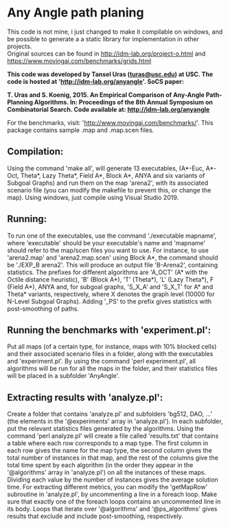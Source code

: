 # Any Angle path planing

This code is not mine, i just changed to make it compilable on windows, and be possible to generate a a static library for implementation in other projects.<br>
Original sources can be found in http://idm-lab.org/project-o.html and https://www.movingai.com/benchmarks/grids.html<br>


<b>This code was developed by Tansel Uras (turas@usc.edu) at USC.
The code is hosted at 'http://idm-lab.org/anyangle'.
SoCS paper:

T. Uras and S. Koenig,  2015. An Empirical Comparison of Any-Angle Path-Planning Algorithms. In: Proceedings of the 8th Annual Symposium on Combinatorial Search. Code available at: http://idm-lab.org/anyangle
</b>


For the benchmarks, visit: 'http://www.movingai.com/benchmarks/'. This package contains sample .map and .map.scen files.

## Compilation:
Using the command 'make all', will generate 13 executables, (A*-Euc, A*-Oct, Theta*, Lazy Theta*, Field A*, Block A*, ANYA and six variants of Subgoal Graphs) and run them on the map 'arena2', with its associated scenario file (you can modify the makefile to prevent this, or change the map).
Using windows, just compile using Visual Studio 2019.

## Running:
To run one of the executables, use the command './executable mapname', where 'executable' should be your executable's name and 'mapname' should refer to the map/scen files you want to use. For instance, to use 'arena2.map' and 'arena2.map.scen' using Block A*, the command should be './EXP_B arena2'. This will produce an output file 'B-Arena2', containing statistics. The prefixes for different algorithms are 'A_OCT' (A* with the Octile distance heuristic), 'B' (Block A*), 'T' (Theta*), 'L' (Lazy Theta*), F (Field A*), ANYA and, for subgoal graphs, 'S_X_A' and 'S_X_T' for A* and Theta* variants, respectively, where X denotes the graph level (10000 for N-Level Subgoal Graphs). Adding '_PS' to the prefix gives statistics with post-smoothing of paths.

## Running the benchmarks with 'experiment.pl':
Put all maps (of a certain type, for instance, maps with 10% blocked cells) and their associated scenario files in a folder, along with the executables and 'experiment.pl'. By using the command 'perl experiment.pl', all algorithms will be run for all the maps in the folder, and their statistics files will be placed in a subfolder 'AnyAngle'.

## Extracting results with 'analyze.pl':
Create a folder that contains 'analyze.pl' and subfolders 'bg512, DAO, ...' (the elements in the '@experiments' array in 'analyze.pl'). In each subfolder, put the relevant statistics files generated by the algorithms. Using the command 'perl analyze.pl' will create a file called 'results.txt' that contains a table where each row corresponds to a map type. The first column in each row gives the name for the map type, the second column gives the total number of instances in that map, and the rest of the columns give the total time spent by each algorithm (in the order they appear in the '@algorithms' array in 'analyze.pl') on all the instances of these maps. Dividing each value by the number of instances gives the average solution time. For extracting different metrics, you can modify the 'getMapRow' subroutine in 'analyze.pl', by uncommenting a line in a foreach loop. Make sure that exactly one of the foreach loops contains an uncommented line in its body. Loops that iterate over '@algorithms' and '@ps_algorithms' gives results that exclude and include post-smoothing, respectively.

